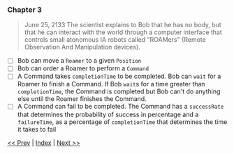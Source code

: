 ### Chapter 3

> June 25, 2133
> The scientist explains to Bob that he has no body, but that he can interact with the world through a computer interface that controls small atonomous IA robots called "ROAMers" (Remote Observation And Manipulation devices).

- [ ] Bob can move a `Roamer` to a given `Position`
- [ ] Bob can order a Roamer to perform a `Command`
- [ ] A Command takes `completionTime` to be completed. Bob can `wait` for a Roamer to finish a Command. If Bob `wait`s for a time greater than `completionTime`, the Command is completed but Bob can't do anything else until the Roamer finishes the Command.
- [ ] A Command can fail to be completed. The Command has a `successRate` that determines the probability of success in percentage and a `failureTime`, as a percentage of `completionTime` that determines the time it takes to fail

[<< Prev](./chapter_2.md) | [Index](../README.md) | [Next >>](./chapter_4.md)
